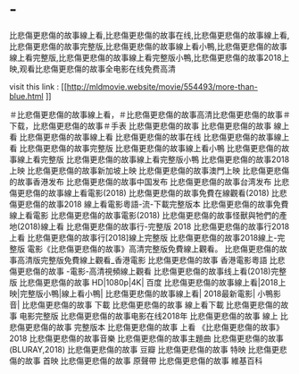 # -
比悲傷更悲傷的故事線上看,比悲傷更悲傷的故事在线,比悲傷更悲傷的故事線上看,比悲傷更悲傷的故事完整版,比悲傷更悲傷的故事線上看小鴨,比悲傷更悲傷的故事線上看完整版,比悲傷更悲傷的故事線上看完整版小鴨,比悲傷更悲傷的故事2018上映,观看比悲傷更悲傷的故事全电影在线免费高清  

visit this link : [[http://mldmovie.website/movie/554493/more-than-blue.html   ]]  

＃比悲傷更悲傷的故事線上看，＃比悲傷更悲傷的故事高清比悲傷更悲傷的故事＃下载，比悲傷更悲傷的故事＃手表  比悲傷更悲傷的故事 比悲傷更悲傷的故事 線上看 比悲傷更悲傷的故事線上看 比悲傷更悲傷的故事在线 比悲傷更悲傷的故事線上看 比悲傷更悲傷的故事完整版 比悲傷更悲傷的故事線上看小鴨 比悲傷更悲傷的故事線上看完整版 比悲傷更悲傷的故事線上看完整版小鴨 比悲傷更悲傷的故事2018上映 比悲傷更悲傷的故事新加坡上映 比悲傷更悲傷的故事澳門上映 比悲傷更悲傷的故事香港发布 比悲傷更悲傷的故事中国发布 比悲傷更悲傷的故事台湾发布 比悲傷更悲傷的故事線上看電影(2018) 比悲傷更悲傷的故事免費在線觀看(2018) 比悲傷更悲傷的故事2018 線上看電影粵語-流-下載完整版本 比悲傷更悲傷的故事免費線上看電影  比悲傷更悲傷的故事電影(2018) 比悲傷更悲傷的故事怪獸與牠們的產地(2018)線上看 比悲傷更悲傷的故事行-完整版 2018 比悲傷更悲傷的故事行2018上看 比悲傷更悲傷的故事行[2018]線上完整版 比悲傷更悲傷的故事2018線上-完整版 電影《比悲傷更悲傷的故事》高清完整版免費線上觀看。 比悲傷更悲傷的故事高清版完整版免費線上觀看_香港電影 比悲傷更悲傷的故事 香港電影粵語 比悲傷更悲傷的故事 -電影-高清視頻線上觀看 比悲傷更悲傷的故事线上看(2018)完整版  比悲傷更悲傷的故事 HD|1080p|4K| 百度 比悲傷更悲傷的故事線上看|2018上映|完整版小鴨|線上看小鴨|  比悲傷更悲傷的故事線上看| 2018最新電影| 小鴨影音| 比悲傷更悲傷的故事 下載 比悲傷更悲傷的故事 線上看下載 比悲傷更悲傷的故事 电影完整版 比悲傷更悲傷的故事电影在线2018年 比悲傷更悲傷的故事 線上 比悲傷更悲傷的故事 完整版本   比悲傷更悲傷的故事 上看  《比悲傷更悲傷的故事》 2018 比悲傷更悲傷的故事音樂 比悲傷更悲傷的故事主題曲 比悲傷更悲傷的故事(BLURAY,2018) 比悲傷更悲傷的故事 豆瓣 比悲傷更悲傷的故事 特映 比悲傷更悲傷的故事 首映 比悲傷更悲傷的故事 原聲帶 比悲傷更悲傷的故事 維基百科
